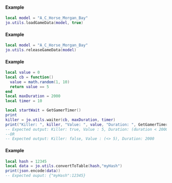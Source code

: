 <!-- #region client|jo.utils.loadGameData -->
#### Example
```lua
local model = "A_C_Horse_Morgan_Bay"
jo.utils.loadGameData(model, true)

```
<!-- #endregion client|jo.utils.loadGameData -->


<!-- #region client|jo.utils.releaseGameData -->
#### Example
```lua
local model = "A_C_Horse_Morgan_Bay"
jo.utils.releaseGameData(model)

```
<!-- #endregion client|jo.utils.releaseGameData -->


<!-- #region client|jo.utils.waiter -->
#### Example
```lua
local value = 0
local cb = function()
  value = math.random(1, 10)
  return value == 5
end
local maxDuration = 2000
local timer = 10

local startWait = GetGamerTimer()
print
killer = jo.utils.waiter(cb, maxDuration, timer)
print("Killer: ", killer, "Value: ", value, "Duration: ", GetGamerTimer() - startWait)
-- Expected output: Killer: true, Value : 5, Duration: (duration < 2000)
--OR
-- Expected output: Killer: false, Value : (<> 5), Duration: 2000

```
<!-- #endregion client|jo.utils.waiter -->

<!-- #region shared|jo.utils.convertToTable -->
#### Example
```lua
local hash = 12345
local data = jo.utils.convertToTable(hash,"myHash")
print(json.encode(data))
-- Expected ouput: {"myHash":12345}
```
<!-- #endregion shared|jo.utils.convertToTable -->